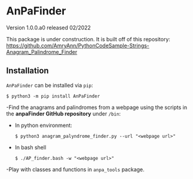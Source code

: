 # AnPaFinder
Version 1.0.0.a0 released 02/2022


This package is under construction. It is built off of this repository:
    https://github.com/AmryAnn/PythonCodeSample-Strings-Anagram_Palindrome_Finder

## Installation
`AnPaFinder` can be installed via `pip`:
```
$ python3 -m pip install AnPaFinder
```

-Find the anagrams and palindromes from a webpage using the scripts in the **anpaFinder GitHub repository** under `/bin`:
 - In python environment: 
   ```
   $ python3 anagram_palyndrome_finder.py --url "<webpage url>"
   ```
 - In bash shell
   ```
   $ ./AP_finder.bash -w "<webpage url>"
   ```
-Play with classes and functions in `anpa_tools` package.
		